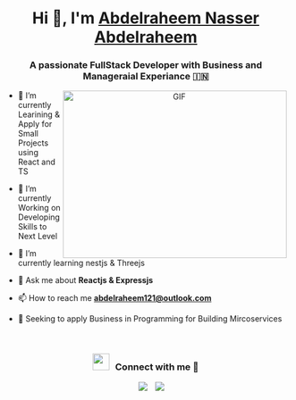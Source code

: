 

<h1 align="center">Hi 👋, I'm <a href="https://100rabhcsmc.github.io/Me.io/" target="blank">
Abdelraheem Nasser Abdelraheem</a></h1>
<h3 align="center">A passionate FullStack Developer with Business and Manageraial Experiance &#127470;&#127475</h3>

<a target="_blank" align="center">
  <img align="right" top="500" height="300" width="400" alt="GIF" src="https://media.giphy.com/media/SWoSkN6DxTszqIKEqv/giphy.gif">
</a>

- 🔭 I’m currently Learining & Apply for Small Projects using React and TS
  
- 🌱 I’m currently Working on Developing Skills to Next Level

- 🌱 I’m currently learning nestjs & Threejs

- 💬 Ask me about **Reactjs & Expressjs**

- 📫 How to reach me **abdelraheem121@outlook.com**

- 📄 Seeking to apply Business  in Programming for Building Mircoservices
<br/>
<h3 align="center" > <img src="https://media.giphy.com/media/iY8CRBdQXODJSCERIr/giphy.gif" width="30" height="30" style="margin-right: 10px;">Connect with me 🤝 </h3>

<p align="center">

 <div align="center"  class="icons-social" style="margin-left: 10px;">
        <a style="margin-left: 10px;"  target="_blank" href="https://images.app.goo.gl/5BX62XgESxCgTbcC8">
			<img src="https://img.icons8.com/doodle/40/000000/linkedin--v2.png"></a>
        <a style="margin-left: 10px;" target="_blank" href="https://instagram.com/100rabhch](https://www.facebook.com/bedo.nasser.752">
			<img src="https://img.icons8.com/doodle/40/000000/instagram-new--v2.png"></a>
      </div>

</p>
